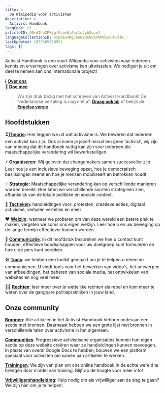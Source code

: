 ```yaml
---
title: >
  De Wikipedia voor activisten
description: >
  Activist Handbook
langCode: nl
articleID: O0rdIhoXPXjgl9zpv6lAqx1utyb3upxJ
languageCollectionID: 4xpOeu4Kg3aKWZHxGvkPKhVb8nTPxlhc
lastUpdated: 1673685329952
tags: []
---
```


Activist Handbook is een soort Wikipedia voor activisten waar iedereen kennis en ervaringen over activisme kan uitwisselen. We nodigen je uit om deel te nemen aan ons internationale project!

**ℹ️** [**Over ons**](/about)  
**🙌** [**Doe mee**](/join)

> We zijn druk bezig met het schrijven van Activist Handbook! De Nederlandse vertaling is nog niet af. [**Draag ook bij**](/join) of bekijk de [**Engelse versie**](/home).

## Hoofdstukken

⏳[**Theorie**](/theory)**:** Hier leggen we uit wat activisme is. We beweren dat iedereen een activist kan zijn. Ook al noem je jezelf misschien geen 'activist', wij zijn van mening dat dit handboek nuttig kan zijn voor iedereen die maatschappelijke verandering wil bewerkstelligen.

⚡️ [**Organiseren**](/organising)**:** Wij geloven dat changemakers samen succesvoller zijn. Leer hoe je een inclusieve beweging opzet, hoe je democratisch beslissingen neemt en hoe je mensen mobiliseert en betrokken houdt.

💡 [**Strategie**](/strategy)**:** Maatschappelijke verandering kan op verschillende manieren worden bereikt. Hier laten we verschillende soorten strategieën zien, afhankelijk van de lokale politieke en sociale context.

📣 [**Tactieken**](/tactics)**:** handleidingen voor: protesten, creatieve acties, digitaal activisme, verhalen vertellen en meer

❤️ [**Welzijn**](/wellbeing)**:** wanneer we proberen om van deze wereld een betere plek te maken, vergeten we soms ons eigen welzijn. Leer hoe u en uw beweging op de lange termijn effectiever kunnen worden.

💬 [**Communicatie**](/communication): in dit hoofdstuk bespreken we hoe u contact kunt houden, effectieve boodschappen voor uw doelgroep kunt formuleren en hoe u de pers kunt bereiken.

🛠 [**Tools**](/tools): we hebben een toolkit gemaakt om je te helpen creëren en communiceren. U vindt tools voor het bewerken van video's, het ontwerpen van afbeeldingen, het beheren van sociale media, het ontwikkelen van websites en nog veel meer.

🧑‍⚖️ [**Rechten**](/rights): leer meer over je wettelijke rechten als rebel en kom meer te weten over de gangbare politiepraktijken in jouw land.

## Onze community

[**Bronnen**](/resources): Alle artikelen in het Activist Handbook hebben onderaan een sectie met bronnen. Daarnaast hebben we een grote lijst met bronnen in verschillende talen over activisme in het algemeen.

[**Communities**](/communities): Progressieve activistische organisaties kunnen hun eigen sectie op deze website creëren waar ze handleidingen kunnen toevoegen. In plaats van overal Google Docs te hebben, bouwen we een platform speciaal voor activisten om samen aan artikelen te werken.

[**Trainingen**](/trainings): We zijn van plan om ons online handboek in de echte wereld te brengen door middel van training. Blijf op de hoogte voor meer info!

[**Vrijwilligershandleiding**](/support): Hulp nodig om als vrijwilliger aan de slag te gaan? We zijn hier om je te helpen!